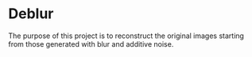 # Deblur

The purpose of this project is to reconstruct the original images starting from those generated with blur and additive noise.

